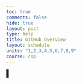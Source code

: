 ```yaml
---
toc: true
comments: false
hide: true
layout: post
type: help
title: GitHub Overview
layout: schedule 
units: "1,2,3,4,5,6,7,8,9"
course: csp
---
```



<canvas id = "canvas" width = "400px" height = "400px"> </canvas>
<style>
    #canvas{
        border-style: solid;
    }
</style>

<script>
    var player = {
        "name" : "player",
        "item" : "y",
        "x": 5,
        "y" : 5,
        "rotation" : 0
    }
    var dummyObject = {
        "name" : "Simple Object",
        "item" : "y",
        "vertInfo":{
            "0":{
                "item":"k",
                "x": 2,
                "y": 6,
                "color": "#FFA500"
            },
            "1":{
                "item":"k",
                "x": 4,
                "y": 4,
                "color": "#FFA500"
            },
            "2":{
                "item":"k",
                "x": 6,
                "y": 4,
                "color": "#FFA500"
            },
            "3":{
                "item":"k",
                "x": 8,
                "y": 6,
                "color": "#FFA500"
            },
            "4":{
                "item":"k",
                "x": 6,
                "y": 8,
                "color": "#FFA500"
            },
            "5":{
                "item":"k",
                "x": 4,
                "y": 8,
                "color": "#FFA500"
            },
        },
        "faceInfo":{},
        "x" : 13,
        "y" : 2,
    };
    var impeadment = {
        "name" : "Second Simple Object",
        "item" : "z",
        "vertInfo":{
            "0":{
                "item" : "b",
                "x": 2,
                "y": 2,
            },
            "1":{
                "item" : "b",
                "x": 4,
                "y": 2,
            },
            "2":{
                "item" : "b",
                "x": 6,
                "y": 2,
            },
            "3":{
                "item" : "b",
                "x": 8,
                "y": 2,
            },
        },
        "faceInfo":{},
        "x" : 14,
        "y" : 4,
    };
    var floor = {
        "name" : "Floor",
        "vertInfo":{
            "0":{
                "x" : 0,
                "y" : 0
            },
            "1":{
                "x" : 0,
                "y" : 5
            },
            "2":{
                "x" : 400,
                "y" : 5
            },
            "3":{
                "x" : 400,
                "y" : 0
            }
        },
        "x": 10,
        "y": 3
    }
    var objNames = [dummyObject, impeadment, floor]
    var rows = 20
    var cols = 20
    var result = ""
    addEventListener("keydown", function(event){
    if(event.defaultPrevented){
        return;
    }
    switch (event.key) {
        case "w":
            result = movement("w")
            break;
        case "a":
            result = movement("a")
            break;
        case "s":
            result = movement("s")
            break;
        case "d":
            result = movement("d")
            break;
        default:
            break;
    }
    drawPath(result, 25, 25)
    })
    function overLay(canvasWidth, canvasHeight){
        var canvas = document.getElementById("canvas");
        var ctx = canvas.getContext("2d")
        ctx.fillRect(canvas.width / 2, (0.75 * canvas.height), canvasWidth, canvas.height / canvasHeight)

    }

    function drawPath(xPlain, horizontalDistance, heightDistance){
        console.log("Data for Plain is", xPlain, xPlain[0])
        var canvas = document.getElementById("canvas");
        var ctx = canvas.getContext("2d")
        horizontalDistance = canvas.width / horizontalDistance
        // console.log(horizontalDistance)
        ctx.clearRect(0, 0, canvas.width, canvas.height);
        for(var objects in xPlain){
            console.log("Object is", objNames[objects])
            console.log("Length of Verts are", Object.keys(objNames[objects]["vertInfo"]).length)
            ctx.fillStyle = "#00FF80"
            console.log("Center is", horizontalDistance * xPlain[objects]["x"], (canvas.height / heightDistance) * (heightDistance - xPlain[objects]["y"]))
            ctx.fillRect(horizontalDistance * xPlain[objects]["x"], (canvas.height / heightDistance) * (heightDistance - xPlain[objects]["y"]) - (canvas.height / heightDistance), horizontalDistance, canvas.height / heightDistance)
            for(var verts = 0; verts < Object.keys(objNames[objects]["vertInfo"]).length; verts++){
                console.log("Verts are", objNames[objects]["vertInfo"][verts])
                if(verts == 0){
                    ctx.beginPath()
                    ctx.lineWidth = 10;
                    ctx.lineJoin = "round";
                    // console.log("Start from,", (xPlain[objects]["vertInfo"][verts]["y"]) * horizontalDistance + (horizontalDistance / 2), (heightDistance -xPlain[objects]["vertInfo"][verts]["y"]) * (canvas.height / heightDistance) + (canvas.height / heightDistance / 2))
                    ctx.moveTo(xPlain[objects]["vertInfo"][verts]["x"] * horizontalDistance + (horizontalDistance / 2), (heightDistance - xPlain[objects]["vertInfo"][verts]["y"]) * (canvas.height / heightDistance) + (canvas.height / heightDistance / 2))
                    if(xPlain[objects]["vertInfo"][verts]["color"] != undefined){
                        ctx.fillStyle = String(xPlain[objects]["vertInfo"][verts]["color"])
                    } else{
                        ctx.fillStyle = "#FF0000"
                    }
                    ctx.fillRect(horizontalDistance * xPlain[objects]["vertInfo"][verts]["x"], (heightDistance - xPlain[objects]["vertInfo"][verts]["y"]) * (canvas.height / heightDistance), horizontalDistance, canvas.height / heightDistance);
                }
                var currentPlain = xPlain[objects]["vertInfo"][verts]
                console.log("Current Element would be", currentPlain)
                if(currentPlain["color"] != undefined){
                    ctx.fillStyle = String(currentPlain["color"])
                }
                else{
                    ctx.fillStyle = "#FF0000"
                }
                
                var yOffset = (heightDistance - currentPlain["y"]) * (canvas.height / heightDistance)
                var yMid = (canvas.height / heightDistance) / 2
                var xMid = (canvas.width / heightDistance) / 2
                ctx.lineTo(horizontalDistance * currentPlain["x"] + xMid, yOffset + yMid)
                console.log("Add-ons are", horizontalDistance, yOffset)
                console.log("Selected point is", horizontalDistance * currentPlain["x"] + xMid, yOffset + yMid)
                ctx.fillRect(horizontalDistance * currentPlain["x"], yOffset, horizontalDistance, 2*yMid);
                // console.log(horizontalDistance * currentPlain)
            }
            ctx.closePath()
            ctx.stroke()
        }
        overLay(horizontalDistance, heightDistance)
    }
    function movement(moves) {
        var vertMoveCt = 0;
        var movedFrom = ""
        var screenArray = []
        switch(moves){
            case "w":
                screenArray = compileObjs(objNames);
                for(var movedObject in objNames){
                    console.log("Moved Object is", screenArray[movedObject])
                    objNames[movedObject]["y"] -= 1;
                    for(var verts in Object.keys(objNames[movedObject]["vertInfo"])){
                        objNames[movedObject]["vertInfo"][verts]["y"] -= 1
                    }
                }
                break;
            case "a":
                screenArray = compileObjs(objNames);
                for(var movedObject in objNames){
                    console.log("Moved Object is", screenArray[movedObject])
                    objNames[movedObject]["x"] += 1;
                    for(var verts in Object.keys(objNames[movedObject]["vertInfo"])){
                        objNames[movedObject]["vertInfo"][verts]["x"] += 1
                    }
                }
                break;
            case "s":
                screenArray = compileObjs(objNames);
                for(var movedObject in objNames){
                    console.log("Moved Object is", screenArray[movedObject])
                    objNames[movedObject]["y"] += 1;
                    for(var verts in Object.keys(objNames[movedObject]["vertInfo"])){
                        objNames[movedObject]["vertInfo"][verts]["y"] += 1
                    }
                }
                break;
            case "d":
                screenArray = compileObjs(objNames);
                for(var movedObject in objNames){
                    console.log("Moved Object is", screenArray[movedObject])
                    objNames[movedObject]["x"] -= 1;
                    for(var verts in Object.keys(objNames[movedObject]["vertInfo"])){
                        objNames[movedObject]["vertInfo"][verts]["x"] -= 1
                    }
                }
                break;
        }
        console.log(player)
        return objNames
        // movedFrom = "Move because of input " + moves;
        // return screenArray;
    }
    function compileObjs(theObjs){
        var objCt = 0;
        var trueData = [];
        var vertData = [];
        var vertCt = 0;
        var vertTransfer = 0;
        var sortData = function(a, b) {
            return a + (b * rows);
        };
        for (objCt = 0; objCt < theObjs.length; objCt++) {
            var currentObj = theObjs[objCt];
            var XandY = sortData(currentObj["x"], currentObj["y"]);
            trueData.push([XandY, currentObj]);
            if(Object.hasOwn(currentObj, "vertInfo")){
                for(vertCt = 0; vertCt < Object.keys(currentObj["vertInfo"]).length; vertCt++){
                        var vert = currentObj["vertInfo"][String(vertCt)];
                        // console.log(currentObj["name"], vertCt, "is", vert["x"], vert["y"])
                        var vertX = vert["x"] + currentObj["x"]
                        var vertY =  vert["y"] + currentObj["y"]
                        var vertXAndY = sortData(vertX, vertY);
                        if(Object.hasOwn(vert, "color")){
                            vertData["color"] = vert["color"]
                        }
                        strVertCt = String(vertCt)
                        var vertPlacement = {
                            "index" : vertCt,
                            "name" : objCt,
                            "item" : vert["item"],
                            "x": vertX,
                            "y": vertY,
                            "color": vert["color"]
                        }
                        if(vertX >= 0 && vertX <= rows && vertY >= 0 && vertY <= cols){
                            vertData.push([vertXAndY, vertPlacement]);
                        } else{
                            console.log("Rejected", currentObj["name"], vertX, ",", vertY)
                        }
                        // console.log("Available Data is", vert)
                }
            }
        }
        for(vertTransfer = 0; vertTransfer < vertData.length; vertTransfer++){
            trueData.push([vertData[vertTransfer][0], vertData[vertTransfer][1]]);
        }
    
        // Need to determin weather X is > 0 or Y is > 0 for the variables
    
        trueData.sort((a, b) => {
            if(a[0] > b[0]){
                return 1;
            }
            if(a[0] < b[0]){
                return -1;
            }
            return 0;
        }
        )
        for (var sortCt = 0; sortCt < trueData.length; sortCt++) {
            trueData[sortCt] = {
                "index" : trueData[sortCt][1]["index"],
                "name" : trueData[sortCt][1]["name"],
                "item" : trueData[sortCt][1]["item"],
                "x" : trueData[sortCt][1]["x"],
                "y" : trueData[sortCt][1]["y"],
                "color": trueData[sortCt][1]["color"]
            };
        }
        console.log("TrueData is", trueData)
        return trueData;
    }
</script>